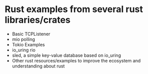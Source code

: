 # Rust examples from several rust libraries/crates

 - Basic TCPListener
 - mio polling
 - Tokio Examples
 - io_uring rio
 - sled, a simple key-value database based on io_uring
 - Other rust resources/examples to improve the ecosystem and understanding about rust
